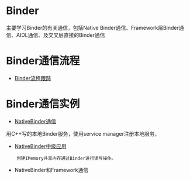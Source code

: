 Binder
================

主要学习Binder的有关通信，包括Native Binder通信、Framework层Binder通信、AIDL通信、及交叉层直接的Binder通信

# Binder通信流程
- [Binder流程跟踪](https://blog.csdn.net/innost/article/details/47208049)

# Binder通信实例

- [NativeBinder通信](https://github.com/sevencheng798/Binder/tree/master/NativeBinder)

用C++写的本地Binder服务，使用service manager注册本地服务，

- [NativeBinder中级应用](NativeBinderAdvanced)
```
    创建IMemory共享内存通过Binder进行读写操作。
```

- NativeBinder和Framework通信


